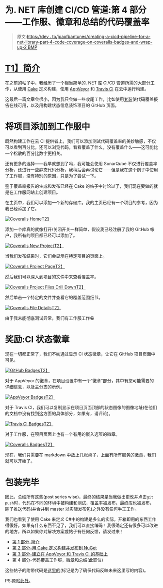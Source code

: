 # 为. NET 库创建 CI/CD 管道:第 4 部分——工作服、徽章和总结的代码覆盖率

> 原文:[https://dev . to/joaofbantunes/creating-a-cicd-pipeline-for-a-net-library-part-4-code-coverage-on-coveralls-badges-and-wrap-up-2 BMP](https://dev.to/joaofbantunes/creating-a-cicd-pipeline-for-a-net-library-part-4---code-coverage-on-coveralls-badges-and-wrap-up-2bmp)

# [T1】简介](#intro)

在之前的帖子中，我经历了一个相当简单的. NET 库 CI/CD 管道所需的大部分工作，从使用 [Cake](https://cakebuild.net/) 定义构建，使用 [AppVeyor](https://www.appveyor.com/) 和 [Travis CI](https://travis-ci.org/) 在云中运行构建。

这最后一篇文章会很小，因为我只会做一些收尾工作，比如使用[套装](https://coveralls.io/)使代码覆盖报告在线可用，以及用构建状态信息装饰项目的 GitHub 页面。

# 将项目添加到工作服中

既然构建工作在云 CI 提供者上，我们可以添加测试代码覆盖率的美妙触感，不仅可以看到百分比，还可以浏览代码，看看覆盖了什么，没有覆盖什么——这可能比一个松散的百分比数字更相关。

还有更多的选择——我早就想到了吗，我可能会使用 SonarQube 不仅进行覆盖率分析，还进行一些静态代码分析，我稍后会再讨论它——但是我在这个例子中使用了工作服，没有特别的原因，只是为了尝试一下。

鉴于覆盖率报告的生成和发布已经在 Cake 的帖子中讨论过了，我们现在要做的就是在工作服网站上创建项目。

在主页中，我们可以添加一个新的存储库。我的主页已经有一个项目的参考，因为我已经添加了它。

[![Coveralls Home](../Images/4ee698febd65e753f0c4666fa9c1f84b.png)T2】](https://thepracticaldev.s3.amazonaws.com/i/e8liazjgz1ye5iv4whdj.jpg)

添加一个库真的就像打开/关闭开关一样简单，假设我已经注册了我的 GitHub 帐户，我所有的项目都已经可以添加了。

[![Coveralls New Project](../Images/a36bc2b566664adea99bbb19e89b7115.png)T2】](https://thepracticaldev.s3.amazonaws.com/i/76vjycxqts41h8oe2a6a.jpg)

当我们发布结果时，它们会显示在特定项目的页面上。

[![Coveralls Project Page](../Images/c276bedd2c08b667acdcbd8c0b1d3eca.png)T2】](https://thepracticaldev.s3.amazonaws.com/i/pdnghkbd3tm6hmyvo3c0.jpg)

然后我们可以深入到项目的文件中来查看覆盖率。

[![Coveralls Project Files Drill Down](../Images/10a77894c38e8b0c17ff5a4bdedbc72f.png)T2】](https://thepracticaldev.s3.amazonaws.com/i/mk6a8dr57dg8bz56vojk.jpg)

然后单击一个特定的文件并查看它的覆盖范围细节。

[![Coveralls File Details](../Images/854fc4f46d8c0b54b536ff7477919d2e.png)T2】](https://thepracticaldev.s3.amazonaws.com/i/7c5w4wee5gzi6qylr281.jpg)

由于我未能彻底测试异常，我们有工作服工作😀

# 奖励:CI 状态徽章

现在一切都正常了，我们不妨通过显示 CI 状态徽章，让它在 GitHub 项目页面中可见。

[![GitHub Badges](../Images/e576f0c5148d929fd760b38c1da23a37.png)T2】](https://thepracticaldev.s3.amazonaws.com/i/5dtrico5cdlq8sgv20kf.jpg)

对于 AppVeyor 的徽章，在项目设置中有一个“徽章”部分，其中有您可能需要的详细信息，以及主分支的示例。

[![AppVeyor Badges](../Images/26a5035cc5dc96bb6fd1fd40a6d8f254.png)T2】](https://thepracticaldev.s3.amazonaws.com/i/2uib94ns8soaoqljhu1t.jpg)

对于 Travis CI，我们可以复制显示在项目页面顶部的状态图像的图像地址(在他们的文档中没有找到这方面的具体部分，如果有，请评论)。

[![Travis CI Badges](../Images/efa059a87ee35b9ed5beb7e2949d44ec.png)T2】](https://thepracticaldev.s3.amazonaws.com/i/4gxuo95qycg85uwriyqs.jpg)

对于工作服，在项目页面上也有一个有用的嵌入选项的徽章。

[![Coveralls Badges](../Images/ce216c366818f908b00843827c392fe2.png)T2】](https://thepracticaldev.s3.amazonaws.com/i/6049f7yjspsnvbxby4jd.jpg)

现在，我们只需要在 markdown 中放上几张桌子，上面有所有服务的徽章，我们就可以开始了。

# 包装完毕

因此，总结所有这些(post series wise)，最终的结果是当我做出更改并点击`git push`时，代码在不同的环境中被构建和测试，覆盖率被发布，最终库也被发布，除了推送代码(并合并到 master 以实际发布包)之外没有任何手工工作。

我们也看到了使用 Cake 来定义 C#中的构建是多么的实际。开箱即用的东西工作得很好，如果有什么东西不见了，我们可以直接编码！我很确定还有很多可以改进的地方，所以如果你对解决方案或帖子有任何反馈，请发过来！

*   [第 1 部分-简介](https://dev.to/joaofbantunes/creating-a-cicd-pipeline-for-a-net-library-part-1---intro-2j61)
*   [第 2 部分-用 Cake 定义构建并发布到 NuGet](https://dev.to/joaofbantunes/creating-a-cicd-pipeline-for-a-net-library-part-2---defining-the-build-with-cake-and-publishing-to-nuget-4ph3)
*   [第 3 部分-建立在 AppVeyor 和 Travis CI 的基础上](https://dev.to/joaofbantunes/creating-a-cicd-pipeline-for-a-net-library-part-3---building-on-appveyor-and-travis-ci-4ai2)
*   第 4 部分-代码覆盖工作服，徽章和总结(此职位)

这些帖子的附带代码是[这里的](https://github.com/CodingMilitia/GrpcExtensions/tree/july-blog-post)(标记是为了确保代码反映未来这里写的内容)。

PS:原贴[此处](https://blog.codingmilitia.com/2018/07/30/creating-ci-cd-pipeline-dotnet-library-part-04-coverage-coveralls-badges-wrap-up)。